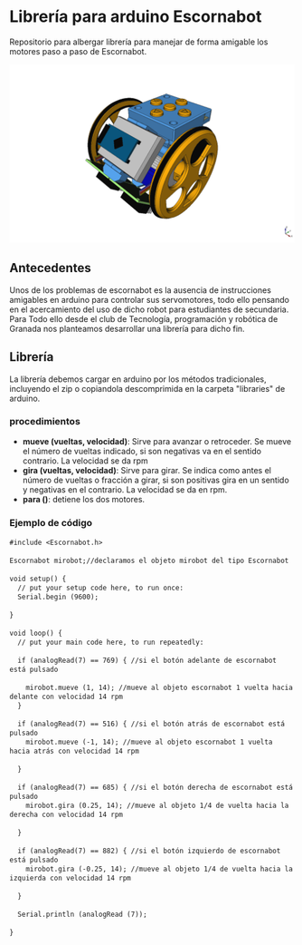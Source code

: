# Librería para arduino Escornabot
Repositorio para albergar librería para manejar de forma amigable los motores paso a paso de Escornabot.

![](images/escornabot.png "escornabot")
## Antecedentes
Unos de los problemas de escornabot es la ausencia de instrucciones amigables en arduino para controlar sus servomotores, todo ello pensando en el acercamiento del uso de dicho robot para estudiantes de secundaria. Para Todo ello desde el club de Tecnología, programación y robótica de Granada nos planteamos desarrollar una librería para dicho fin.
## Librería
La librería debemos cargar en arduino por los métodos tradicionales, incluyendo el zip o copiandola descomprimida en la carpeta "libraries" de arduino.
### procedimientos
- **mueve (vueltas, velocidad)**: Sirve para avanzar o retroceder. Se mueve el número de vueltas indicado, si son negativas va en el sentido contrario. La velocidad se da rpm
- **gira (vueltas, velocidad)**: Sirve para girar. Se indica como antes el número de vueltas o fracción a girar, si son positivas gira en un sentido y negativas en el contrario. La velocidad se da en rpm.
- **para ()**: detiene los dos motores.
### Ejemplo de código
~~~
#include <Escornabot.h>

Escornabot mirobot;//declaramos el objeto mirobot del tipo Escornabot

void setup() {
  // put your setup code here, to run once:
  Serial.begin (9600);

}

void loop() {
  // put your main code here, to run repeatedly:

  if (analogRead(7) == 769) { //si el botón adelante de escornabot está pulsado

    mirobot.mueve (1, 14); //mueve al objeto escornabot 1 vuelta hacia delante con velocidad 14 rpm
  }

  if (analogRead(7) == 516) { //si el botón atrás de escornabot está pulsado
    mirobot.mueve (-1, 14); //mueve al objeto escornabot 1 vuelta hacia atrás con velocidad 14 rpm

  }

  if (analogRead(7) == 685) { //si el botón derecha de escornabot está pulsado
    mirobot.gira (0.25, 14); //mueve al objeto 1/4 de vuelta hacia la derecha con velocidad 14 rpm

  }

  if (analogRead(7) == 882) { //si el botón izquierdo de escornabot está pulsado
    mirobot.gira (-0.25, 14); //mueve al objeto 1/4 de vuelta hacia la izquierda con velocidad 14 rpm

  }

  Serial.println (analogRead (7));

}
~~~

